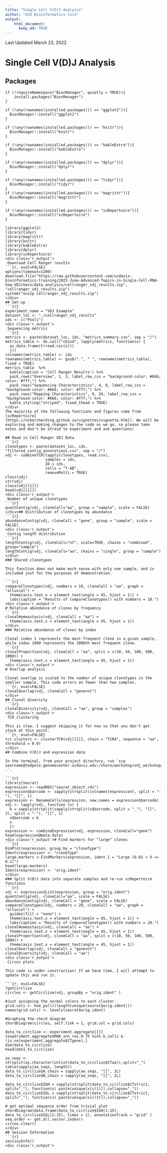 ```yaml
---
title: "Single Cell V(D)J Analysis"
author: "UCD Bioinformatics Core"
output:
    html_document:
      keep_md: TRUE
---
```


Last Updated March 23, 2022

# Single Cell V(D)J Analysis

## Packages
```{r, libraries, warning=FALSE,error=FALSE,message=FALSE}
if (!requireNamespace("BiocManager", quietly = TRUE)){
    install.packages("BiocManager")
}

if (!any(rownames(installed.packages()) == "ggplot2")){
  BiocManager::install("ggplot2")
}

if (!any(rownames(installed.packages()) == "knitr")){
  BiocManager::install("knitr")
}

if (!any(rownames(installed.packages()) == "kableExtra")){
  BiocManager::install("kableExtra")
}

if (!any(rownames(installed.packages()) == "dplyr")){
  BiocManager::install("dplyr")
}

if (!any(rownames(installed.packages()) == "tidyr")){
  BiocManager::install("tidyr")
}
if (!any(rownames(installed.packages()) == "magrittr")){
  BiocManager::install("magrittr")
}

if (!any(rownames(installed.packages()) == "scRepertoire")){
  BiocManager::install("scRepertoire")
}

library(ggplot2)
library(tidyr)
library(magrittr)
library(knitr)
library(kableExtra)
library(dplyr)
library(scRepertoire)
<div class='r_output'>
 Download Cell Ranger results
```{r, eval=FALSE}
options(timeout=1200)
download.file("https://raw.githubusercontent.com/ucdavis-bioinformatics-training/2023-June-Advanced-Topics-in-Single-Cell-RNA-Seq-VDJ/main/data_analysis/cellranger_vdj_results.zip", "cellranger_vdj_results.zip")
system("unzip cellranger_vdj_results.zip")
</div>
## Set-up
```{r}
experiment_name = "VDJ Example"
dataset_loc <- "./cellranger_vdj_results"
ids <- c("Pool1")
<div class='r_output'>
 Sequencing metrics
```{r}
metrics <- paste(dataset_loc, ids, "metrics_summary.csv", sep = "/")
metrics_table <- do.call("cbind", lapply(metrics, function(x) {
  as.data.frame(t(read.csv(x)))
  }))
colnames(metrics_table) <- ids
rownames(metrics_table) <- gsub(".", " ", rownames(metrics_table), fixed = TRUE)
metrics_table  %>%
  kable(caption = 'Cell Ranger Results') %>%
  pack_rows("Overview", 1, 3, label_row_css = "background-color: #666; color: #fff;") %>%
  pack_rows("Sequencing Characteristics", 4, 8, label_row_css = "background-color: #666; color: #fff;") %>%
  pack_rows("Mapping Characteristics", 9, 26, label_row_css = "background-color: #666; color: #fff;") %>%
  kable_styling("striped", fixed_thead = TRUE)
</div>
The majority of the following functions and figures come from [scRepertoire](https://ncborcherding.github.io/vignettes/vignette.html). We will be exploring and making changes to the code as we go, so please take notes and don't be afraid to experiment and ask questions!

## Read in Cell Ranger VDJ Data
```{r}
clonotypes <- paste(dataset_loc, ids, "filtered_contig_annotations.csv", sep = "/")
vdj <- combineTCR(lapply(clonotypes, read.csv),
                  samples = ids,
                  ID = ids,
                  cells = "T-AB",
                  removeMulti = TRUE)
class(vdj)
str(vdj)
class(vdj[[1]])
head(vdj[[1]])
<div class='r_output'>
 Number of unique clonotypes
```{r}
quantContig(vdj, cloneCall="aa", group = "sample", scale = FALSE)
</div>## Distribution of clonotypes by abundance
```{r}
abundanceContig(vdj, cloneCall = "gene", group = "sample", scale = FALSE)
<div class='r_output'>
 Contig length distribution
```{r}
lengthContig(vdj, cloneCall="nt", scale=TRUE, chains = "combined", group="sample")
lengthContig(vdj, cloneCall="aa", chains = "single", group = "sample")
</div>
### Shared clonotypes

This function does not make much sense with only one sample, and is included just for the purposes of demonstration.

```{r}
compareClonotypes(vdj, numbers = 10, cloneCall = "aa", graph = "alluvial") +
  theme(axis.text.x = element_text(angle = 45, hjust = 1)) +
  labs(caption = "Results of compareClonotypes() with numbers = 10.")
<div class='r_output'>
# Relative abundance of clones by frequency
```{r}
clonalHomeostasis(vdj, cloneCall = "aa") +
  theme(axis.text.x = element_text(angle = 45, hjust = 1))
</div>
### Relative abundance of clones by index

Clonal index 1 represents the most frequent clone in a given sample, while index 1000 represents the 1000th most frequent clone.
```{r}
clonalProportion(vdj, cloneCall = "aa", split = c(10, 50, 100, 500, 1000)) +
  theme(axis.text.x = element_text(angle = 45, hjust = 1))
<div class='r_output'>
# Overlap analysis

Clonal overlap is scaled to the number of unique clonotypes in the smaller sample. This code errors on fewer than two samples.
```{r, eval=FALSE}
clonalOverlap(vdj, cloneCall = "gene+nt")
</div>
## Clonal diversity
```{r}
clonalDiversity(vdj, cloneCall = "aa", group = "samples")
<div class='r_output'>
 TCR clustering

This is slow. I suggest skipping it for now so that you don't get stuck at this point.
```{r, eval=FALSE}
tcr.clusters <- clusterTCR(vdj[[1]], chain = "TCRA", sequence = "aa", threshold = 0.9)
</div>
## Combine V(D)J and expression data

In the terminal, from your project directory, run `scp username@tadpole.genomecenter.ucdavis.edu:/share/workshop/vdj_workshop/R_objects/seurat_object.rds .`.

```{r}
library(Seurat)
expression <- readRDS("seurat_object.rds")
expression$barcode <- sapply(strsplit(colnames(expression), split = "-"), "[[", 1)
expression <- RenameCells(expression, new.names = expression$barcode)
vdj <- lapply(vdj, function (x) {
  b = sapply(strsplit(sapply(strsplit(x$barcode, split = "_"), "[[", 3), split = "-"), "[[", 1)
  x$barcode = b
  x
  })
expression <- combineExpression(vdj, expression, cloneCall="gene")
head(expression@meta.data)
<div class='r_output'># Find markers for "large" clones
```{r}
DimPlot(expression, group.by = "cloneType")
Idents(expression) <- "cloneType"
large.markers <-FindMarkers(expression, ident.1 = "Large (0.01 < X <= 0.1)")
head(large.markers)
Idents(expression) <- "orig.ident"
</div>
### Split V(D)J data into separate samples and re-run scRepertoire functions
```{r}
vdj <- expression2List(expression, group = "orig.ident")
quantContig(vdj, cloneCall="aa", scale = FALSE)
abundanceContig(vdj, cloneCall = "gene", scale = FALSE)
compareClonotypes(vdj, numbers = 20, cloneCall = "aa", graph = "alluvial") +
  guides(fill = "none") +
  theme(axis.text.x = element_text(angle = 45, hjust = 1)) +
  labs(caption = "Results of compareClonotypes() with numbers = 20.")
clonalHomeostasis(vdj, cloneCall = "aa") +
  theme(axis.text.x = element_text(angle = 45, hjust = 1))
clonalProportion(vdj, cloneCall = "aa", split = c(10, 50, 100, 500, 1000)) +
  theme(axis.text.x = element_text(angle = 45, hjust = 1))
clonalOverlap(vdj, cloneCall = "gene+nt")
clonalDiversity(vdj, cloneCall = "aa")
<div class='r_output'>
 Circos plots

This code is under construction! If we have time, I will attempt to update this and run it.

```{r, eval=FALSE}
?getCirclize
circles <- getCirclize(vdj, groupBy = "orig.ident" )

#Just assigning the normal colors to each cluster
grid.cols <- hue_pal()(length(unique(seurat$orig.ident)))
names(grid.cols) <- levels(seurat$orig.ident)

#Graphing the chord diagram
chordDiagram(circles, self.link = 1, grid.col = grid.cols)

data_to_circlize <- experiment.aggregate[[]][experiment.aggregate$RNA_snn_res.0.75 %in% b_cells & !is.na(experiment.aggregate$CTgene),]
dim(data_to_circlize)
head(data_to_circlize)

aa_seqs <- strsplit(as.character(unlist(data_to_circlize$CTaa)),split="_")
table(sapply(aa_seqs, length))
data_to_circlize$A_chain = sapply(aa_seqs, "[[", 1L)
data_to_circlize$B_chain = sapply(aa_seqs, "[[", 2L)

data_to_circlize$IGH = sapply(strsplit(data_to_circlize$CTstrict, split="_"), function(x) paste(unique(x[c(1)]),collapse="_"))
data_to_circlize$IGL = sapply(strsplit(data_to_circlize$CTstrict, split="_"), function(x) paste(unique(x[c(3)]),collapse="_"))

# get optimal sequence order from trivial plot
chordDiagram(data.frame(data_to_circlize$IGH[1:15], data_to_circlize$IGL[1:15], times = 1), annotationTrack = "grid" )
seq.order <- get.all.sector.index()
circos.clear()
</div>
## Session Information
```{r}
sessionInfo()
<div class='r_output'>
